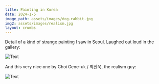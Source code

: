 ```yaml
---
title: Painting in Korea
date: 2024-1-5
image_path: assets/images/dog-rabbit.jpg
img2: assets/images/realism.jpg
layout: crumbs
---
```


Detail of a kind of strange painting I saw in Seoul. Laughed out loud in the gallery:

<img src="{{ site.baseurl }}{{ page.image_path | relative_url | resize: page.image_resize }}" alt="Text" />

And this very nice one by Choi Gene-uk / 최진욱, the realism guy:

<img src="{{ site.baseurl }}{{ page.img2 | relative_url | resize: page.image_resize }}" alt="Text" />
